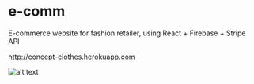 # e-comm
E-commerce website for fashion retailer, using React + Firebase + Stripe API

http://concept-clothes.herokuapp.com


![alt text](https://i.imgur.com/BROSI9V.png "Website Homepage")
